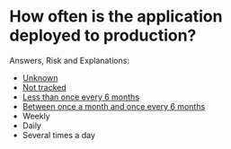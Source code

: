 # How often is the application deployed to production?

Answers, Risk and Explanations:

* [Unknown](./01-app-details/appdetq04/exp01.md)<div class="risk-box unknown"></div>
* [Not tracked](./01-app-details/appdetq04/exp02.md)<div class="risk-box high"></div>
* [Less than once every 6 months](./01-app-details/appdetq04/exp03.md)<div class="risk-box high"></div>
* [Between once a month and once every 6 months](./01-app-details/appdetq04/exp04.md)<div class="risk-box medium"></div>
* Weekly<div class="risk-box low"></div>
* Daily<div class="risk-box low"></div>
* Several times a day<div class="risk-box low"></div>
